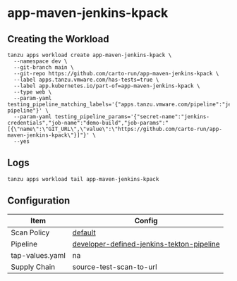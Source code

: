 # app-maven-jenkins-kpack

## Creating the Workload

```
tanzu apps workload create app-maven-jenkins-kpack \
  --namespace dev \
  --git-branch main \
  --git-repo https://github.com/carto-run/app-maven-jenkins-kpack \
  --label apps.tanzu.vmware.com/has-tests=true \
  --label app.kubernetes.io/part-of=app-maven-jenkins-kpack \
  --type web \
  --param-yaml testing_pipeline_matching_labels='{"apps.tanzu.vmware.com/pipeline":"jenkins-pipeline"}' \
  --param-yaml testing_pipeline_params='{"secret-name":"jenkins-credentials","job-name":"demo-build","job-params":"[{\"name\":\"GIT_URL\",\"value\":\"https://github.com/carto-run/app-maven-jenkins-kpack\"}]"}' \
  --yes
```

## Logs

```
tanzu apps workload tail app-maven-jenkins-kpack
```

## Configuration

| Item            | Config                                                                                                |
| --------------- | ----------------------------------------------------------------------------------------------------- |
| Scan Policy     | [default](resources/scan-policy.yaml)                                                                 |
| Pipeline        | [developer-defined-jenkins-tekton-pipeline](resources/developer-defined-jenkins-tekton-pipeline.yaml) |
| tap-values.yaml | na                                                                                                    |
| Supply Chain    | source-test-scan-to-url                                                                               |

